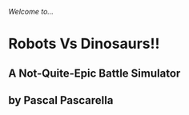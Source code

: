 *Welcome to...*
# Robots Vs Dinosaurs!!
## A Not-Quite-Epic Battle Simulator
by Pascal Pascarella
---
